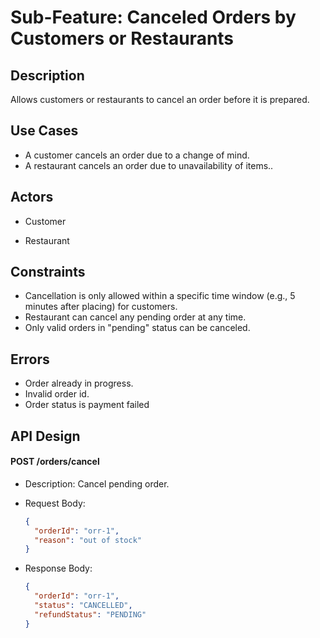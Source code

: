 # Sub-Feature: Canceled Orders by Customers or Restaurants

## Description

Allows customers or restaurants to cancel an order before it is prepared.

## Use Cases

- A customer cancels an order due to a change of mind.
- A restaurant cancels an order due to unavailability of items..

## Actors

- Customer

- Restaurant

## Constraints

- Cancellation is only allowed within a specific time window (e.g., 5 minutes after placing) for customers.
- Restaurant can cancel any pending order at any time.
- Only valid orders in "pending" status can be canceled.

## Errors

- Order already in progress.
- Invalid order id.
- Order status is payment failed

## API Design

#### POST /orders/cancel

- Description: Cancel pending order.

- Request Body:

  ```json
  {
  	"orderId": "orr-1",
  	"reason": "out of stock"
  }
  ```

- Response Body:
  ```json
  {
  	"orderId": "orr-1",
  	"status": "CANCELLED",
  	"refundStatus": "PENDING"
  }
  ```
